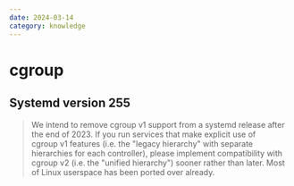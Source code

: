 ```yaml
---
date: 2024-03-14
category: knowledge
---
```

# cgroup

## Systemd version 255

> We intend to remove cgroup v1 support from a systemd release after
> the end of 2023. If you run services that make explicit use of
> cgroup v1 features (i.e. the "legacy hierarchy" with separate
> hierarchies for each controller), please implement compatibility with
> cgroup v2 (i.e. the "unified hierarchy") sooner rather than later.
> Most of Linux userspace has been ported over already.
